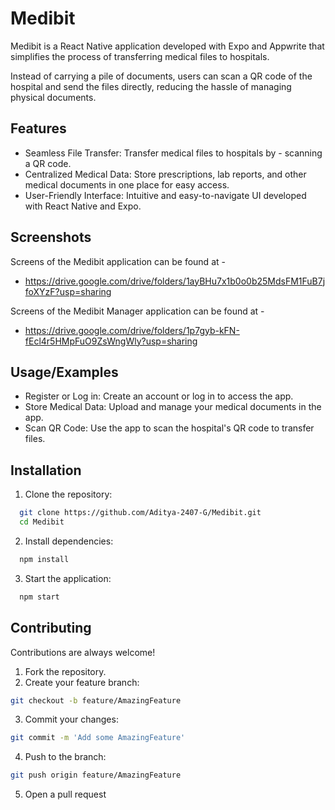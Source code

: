 
# Medibit

Medibit is a React Native application developed with Expo and Appwrite that simplifies the process of transferring medical files to hospitals.

Instead of carrying a pile of documents, users can scan a QR code of the hospital and send the files directly, reducing the hassle of managing physical documents.

## Features

- Seamless File Transfer: Transfer medical files to hospitals by - scanning a QR code.
- Centralized Medical Data: Store prescriptions, lab reports, and other medical documents in one place for easy access.
- User-Friendly Interface: Intuitive and easy-to-navigate UI developed with React Native and Expo.

## Screenshots

Screens of the Medibit application can be found at - 

- https://drive.google.com/drive/folders/1ayBHu7x1b0o0b25MdsFM1FuB7jfoXYzF?usp=sharing

Screens of the Medibit Manager application can be found at - 

- https://drive.google.com/drive/folders/1p7gyb-kFN-fEcl4r5HMpFuO9ZsWngWly?usp=sharing




## Usage/Examples


- Register or Log in: Create an account or log in to access the app.
- Store Medical Data: Upload and manage your medical documents in the app.
- Scan QR Code: Use the app to scan the hospital's QR code to transfer files.



## Installation

1. Clone the repository:

```bash
  git clone https://github.com/Aditya-2407-G/Medibit.git
  cd Medibit
```
2. Install dependencies:

```bash
  npm install
```
3. Start the application:

```bash
  npm start
```
    
## Contributing

Contributions are always welcome!

1. Fork the repository.
2. Create your feature branch:

```bash
git checkout -b feature/AmazingFeature
```
3. Commit your changes:

```bash
git commit -m 'Add some AmazingFeature'
```
4. Push to the branch:
```bash
git push origin feature/AmazingFeature
```
5. Open a pull request



